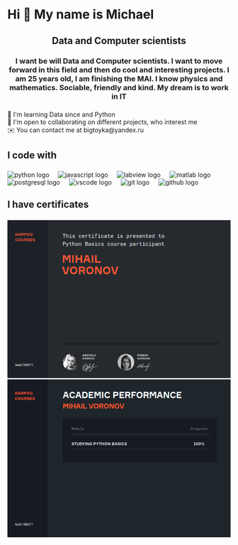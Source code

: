 <h1 align="left">Hi 👋 My name is Michael</h1>

###

<h2 align="center">Data and Computer scientists</h2>

###

<h3 align="center">I want be will Data and Computer scientists. I want to move forward in this field and then do cool and interesting projects. I am 25 years old, I am finishing the MAI. I know physics and mathematics. Sociable, friendly and kind. My dream is to work in IT</h3>

###

<p align="left">🧠  I'm learning Data since and Python<br>🤝  I'm open to collaborating on different projects, who interest me<br>✉️  You can contact me at bigtoyka@yandex.ru</p>

###

<h2 align="left">I code with</h2>

###

<div align="left">
  <img src="https://cdn.jsdelivr.net/gh/devicons/devicon/icons/python/python-original.svg" height="40" alt="python logo"  />
  <img width="12" />
  <img src="https://cdn.jsdelivr.net/gh/devicons/devicon/icons/javascript/javascript-original.svg" height="40" alt="javascript logo"  />
  <img width="12" />
  <img src="https://cdn.jsdelivr.net/gh/devicons/devicon/icons/labview/labview-original.svg" height="40" alt="labview logo"  />
  <img width="12" />
  <img src="https://cdn.jsdelivr.net/gh/devicons/devicon/icons/matlab/matlab-original.svg" height="40" alt="matlab logo"  />
  <img width="12" />
  <img src="https://cdn.jsdelivr.net/gh/devicons/devicon/icons/postgresql/postgresql-original.svg" height="40" alt="postgresql logo"  />
  <img width="12" />
  <img src="https://cdn.jsdelivr.net/gh/devicons/devicon/icons/vscode/vscode-original.svg" height="40" alt="vscode logo"  />
  <img width="12" />
  <img src="https://cdn.jsdelivr.net/gh/devicons/devicon/icons/git/git-original.svg" height="40" alt="git logo"  />
  <img width="12" />
  <img src="https://cdn.jsdelivr.net/gh/devicons/devicon/icons/github/github-original.svg" height="40" alt="github logo"  />
</div>

###

<h2 align="left">I have certificates</h2>

###
![Screenshot](Certificate_Python_Karpov_EN_1.png)
![Screenshot](Certificate_Python_Karpov_EN_2.0.png)

